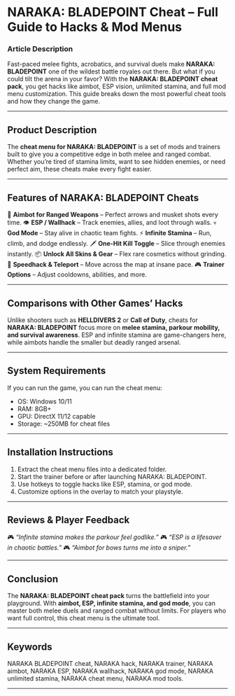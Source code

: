 # NARAKA: BLADEPOINT Cheat – Full Guide to Hacks & Mod Menus

### Article Description

Fast-paced melee fights, acrobatics, and survival duels make **NARAKA: BLADEPOINT** one of the wildest battle royales out there. But what if you could tilt the arena in your favor? With the **NARAKA: BLADEPOINT cheat pack**, you get hacks like aimbot, ESP vision, unlimited stamina, and full mod menu customization. This guide breaks down the most powerful cheat tools and how they change the game.

---

## Product Description

The **cheat menu for NARAKA: BLADEPOINT** is a set of mods and trainers built to give you a competitive edge in both melee and ranged combat. Whether you’re tired of stamina limits, want to see hidden enemies, or need perfect aim, these cheats make every fight easier.

---

## Features of NARAKA: BLADEPOINT Cheats

🎯 **Aimbot for Ranged Weapons** – Perfect arrows and musket shots every time.
👁 **ESP / Wallhack** – Track enemies, allies, and loot through walls.
💀 **God Mode** – Stay alive in chaotic team fights.
⚡ **Infinite Stamina** – Run, climb, and dodge endlessly.
🗡 **One-Hit Kill Toggle** – Slice through enemies instantly.
📦 **Unlock All Skins & Gear** – Flex rare cosmetics without grinding.
🚀 **Speedhack & Teleport** – Move across the map at insane pace.
🎮 **Trainer Options** – Adjust cooldowns, abilities, and more.

---

## Comparisons with Other Games’ Hacks

Unlike shooters such as **HELLDIVERS 2** or **Call of Duty**, cheats for **NARAKA: BLADEPOINT** focus more on **melee stamina, parkour mobility, and survival awareness**. ESP and infinite stamina are game-changers here, while aimbots handle the smaller but deadly ranged arsenal.

---

## System Requirements

If you can run the game, you can run the cheat menu:

* OS: Windows 10/11
* RAM: 8GB+
* GPU: DirectX 11/12 capable
* Storage: \~250MB for cheat files

---

## Installation Instructions

1. Extract the cheat menu files into a dedicated folder.
2. Start the trainer before or after launching NARAKA: BLADEPOINT.
3. Use hotkeys to toggle hacks like ESP, stamina, or god mode.
4. Customize options in the overlay to match your playstyle.

---

## Reviews & Player Feedback

🎮 *“Infinite stamina makes the parkour feel godlike.”*
🎮 *“ESP is a lifesaver in chaotic battles.”*
🎮 *“Aimbot for bows turns me into a sniper.”*

---

## Conclusion

The **NARAKA: BLADEPOINT cheat pack** turns the battlefield into your playground. With **aimbot, ESP, infinite stamina, and god mode**, you can master both melee duels and ranged combat without limits. For players who want full control, this cheat menu is the ultimate tool.

---

## Keywords

NARAKA BLADEPOINT cheat, NARAKA hack, NARAKA trainer, NARAKA aimbot, NARAKA ESP, NARAKA wallhack, NARAKA god mode, NARAKA unlimited stamina, NARAKA cheat menu, NARAKA mod tools.

---
